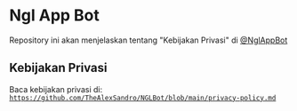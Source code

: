 # Ngl App Bot
Repository ini akan menjelaskan tentang "Kebijakan Privasi" di <a href='https://t.me/NglAppBot' title='NGL (Not Gonna Lie)' target='_blank'>@NglAppBot</a>

## Kebijakan Privasi
Baca kebijakan privasi di: <code>https://github.com/TheAlexSandro/NGLBot/blob/main/privacy-policy.md</code>
